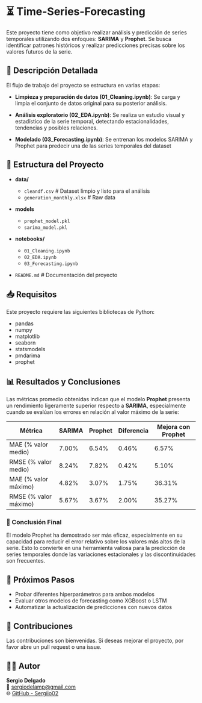 # ⏳ Time-Series-Forecasting

Este proyecto tiene como objetivo realizar análisis y predicción de series temporales utilizando dos enfoques: **SARIMA** y **Prophet**. Se busca identificar patrones históricos y realizar predicciones precisas sobre los valores futuros de la serie.

## 📝 Descripción Detallada

El flujo de trabajo del proyecto se estructura en varias etapas:

- **Limpieza y preparación de datos (01_Cleaning.ipynb)**: Se carga y limpia el conjunto de datos original para su posterior análisis.

- **Análisis exploratorio (02_EDA.ipynb)**: Se realiza un estudio visual y estadístico de la serie temporal, detectando estacionalidades, tendencias y posibles relaciones.

- **Modelado  (03_Forecasting.ipynb)**: Se entrenan los modelos SARIMA y Prophet para predecir una de las series temporales del dataset

## 📂 Estructura del Proyecto


- **data/**
  - `cleandf.csv` # Dataset limpio y listo para el análisis
  - `generation_monthly.xlsx` # Raw data 

- **models**
  - `prophet_model.pkl`
  - `sarima_model.pkl` 

- **notebooks/**
  - `01_Cleaning.ipynb`
  - `02_EDA.ipynb`
  - `03_Forecasting.ipynb`

-  `README.md` # Documentación del proyecto

## 📥 Requisitos

Este proyecto requiere las siguientes bibliotecas de Python:

- pandas
- numpy
- matplotlib
- seaborn
- statsmodels
- pmdarima
- prophet

## 📊 Resultados y Conclusiones

Las métricas promedio obtenidas indican que el modelo **Prophet** presenta un rendimiento ligeramente superior respecto a **SARIMA**, especialmente cuando se evalúan los errores en relación al valor máximo de la serie:

| Métrica              | SARIMA  | Prophet | Diferencia | Mejora con Prophet |
|----------------------|---------|---------|------------|--------------------|
| MAE (% valor medio)  | 7.00%   | 6.54%   | 0.46%      | 6.57%              |
| RMSE (% valor medio) | 8.24%   | 7.82%   | 0.42%      | 5.10%              |
| MAE (% valor máximo) | 4.82%   | 3.07%   | 1.75%      | 36.31%             |
| RMSE (% valor máximo)| 5.67%   | 3.67%   | 2.00%      | 35.27%             |

### 📌 Conclusión Final

El modelo Prophet ha demostrado ser más eficaz, especialmente en su capacidad para reducir el error relativo sobre los valores más altos de la serie. Esto lo convierte en una herramienta valiosa para la predicción de series temporales donde las variaciones estacionales y las discontinuidades son frecuentes.

## 🚀 Próximos Pasos

- Probar diferentes hiperparámetros para ambos modelos
- Evaluar otros modelos de forecasting como XGBoost o LSTM
- Automatizar la actualización de predicciones con nuevos datos

## 🤝 Contribuciones

Las contribuciones son bienvenidas. Si deseas mejorar el proyecto, por favor abre un pull request o una issue.

## 👨‍💻 Autor

**Sergio Delgado**  
📧 sergiodelamp@gmail.com  
🌐 [GitHub - Sergiio02](https://github.com/Sergiio02)